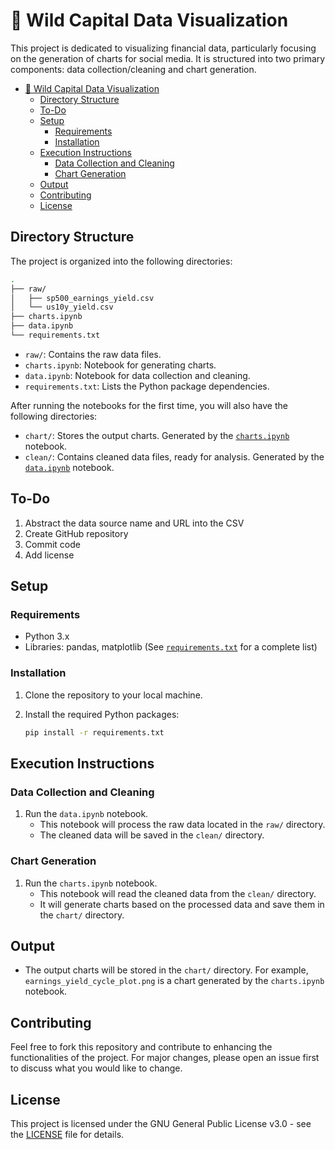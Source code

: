 # 🚾 Wild Capital Data Visualization

This project is dedicated to visualizing financial data, particularly focusing on the generation of charts for social media. It is structured into two primary components: data collection/cleaning and chart generation.

- [🚾 Wild Capital Data Visualization](#-wild-capital-data-visualization)
  - [Directory Structure](#directory-structure)
  - [To-Do](#to-do)
  - [Setup](#setup)
    - [Requirements](#requirements)
    - [Installation](#installation)
  - [Execution Instructions](#execution-instructions)
    - [Data Collection and Cleaning](#data-collection-and-cleaning)
    - [Chart Generation](#chart-generation)
  - [Output](#output)
  - [Contributing](#contributing)
  - [License](#license)

## Directory Structure

The project is organized into the following directories:

```sh
.
├── raw/
│   ├── sp500_earnings_yield.csv
│   └── us10y_yield.csv
├── charts.ipynb
├── data.ipynb
└── requirements.txt
```

- `raw/`: Contains the raw data files.
- `charts.ipynb`: Notebook for generating charts.
- `data.ipynb`: Notebook for data collection and cleaning.
- `requirements.txt`: Lists the Python package dependencies.

After running the notebooks for the first time, you will also have the following directories:

- `chart/`: Stores the output charts. Generated by the [`charts.ipynb`](charts.ipynb) notebook.
- `clean/`: Contains cleaned data files, ready for analysis. Generated by the [`data.ipynb`](data.ipynb) notebook.

## To-Do

1. Abstract the data source name and URL into the CSV
2. Create GitHub repository
3. Commit code
4. Add license

## Setup

### Requirements

- Python 3.x
- Libraries: pandas, matplotlib (See [`requirements.txt`](requirements.txt) for a complete list)

### Installation

1. Clone the repository to your local machine.
2. Install the required Python packages:

   ```sh
   pip install -r requirements.txt
   ```

## Execution Instructions

### Data Collection and Cleaning

1. Run the `data.ipynb` notebook.
   - This notebook will process the raw data located in the `raw/` directory.
   - The cleaned data will be saved in the `clean/` directory.

### Chart Generation

1. Run the `charts.ipynb` notebook.
   - This notebook will read the cleaned data from the `clean/` directory.
   - It will generate charts based on the processed data and save them in the `chart/` directory.

## Output

- The output charts will be stored in the `chart/` directory. For example, `earnings_yield_cycle_plot.png` is a chart generated by the `charts.ipynb` notebook.

## Contributing

Feel free to fork this repository and contribute to enhancing the functionalities of the project. For major changes, please open an issue first to discuss what you would like to change.

## License

This project is licensed under the GNU General Public License v3.0 - see the [LICENSE](LICENSE) file for details.

